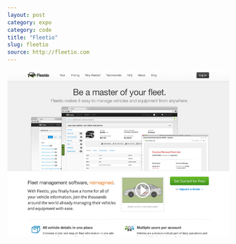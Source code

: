```yaml
---
layout: post
category: expo
category: code
title: "Fleetio"
slug: fleetio
source: http://fleetio.com
---
```


<img src="/screenshots/fleetio.jpg">
